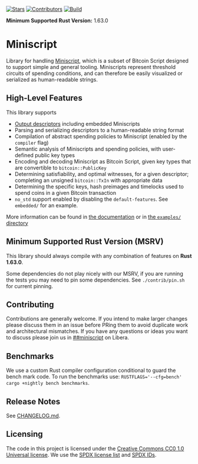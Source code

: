 [![Stars](https://img.shields.io/github/stars/rust-bitcoin/rust-miniscript)](https://github.com/rust-bitcoin/rust-miniscript/stargazers)
[![Contributors](https://img.shields.io/github/contributors/rust-bitcoin/rust-miniscript)](https://github.com/rust-bitcoin/rust-miniscript/graphs/contributors)
[![Build](https://github.com/rust-bitcoin/rust-miniscript/workflows/Continuous%20integration/badge.svg)](https://github.com/rust-bitcoin/rust-miniscript/actions)

**Minimum Supported Rust Version:** 1.63.0

# Miniscript

Library for handling [Miniscript](http://bitcoin.sipa.be/miniscript/),
which is a subset of Bitcoin Script designed to support simple and general
tooling. Miniscripts represent threshold circuits of spending conditions,
and can therefore be easily visualized or serialized as human-readable
strings.

## High-Level Features

This library supports

* [Output descriptors](https://github.com/bitcoin/bitcoin/blob/master/doc/descriptors.md)
including embedded Miniscripts
* Parsing and serializing descriptors to a human-readable string format
* Compilation of abstract spending policies to Miniscript (enabled by the
`compiler` flag)
* Semantic analysis of Miniscripts and spending policies, with user-defined
public key types
* Encoding and decoding Miniscript as Bitcoin Script, given key types that
are convertible to `bitcoin::PublicKey`
* Determining satisfiability, and optimal witnesses, for a given descriptor;
completing an unsigned `bitcoin::TxIn` with appropriate data
* Determining the specific keys, hash preimages and timelocks used to spend
coins in a given Bitcoin transaction
* `no_std` support enabled by disabling the `default-features`. See `embedded/` for an example.

More information can be found in [the documentation](https://docs.rs/miniscript)
or in [the `examples/` directory](https://github.com/rust-bitcoin/rust-miniscript/tree/master/examples)

## Minimum Supported Rust Version (MSRV)

This library should always compile with any combination of features on **Rust 1.63.0**.

Some dependencies do not play nicely with our MSRV, if you are running the tests
you may need to pin some dependencies. See `./contrib/pin.sh` for current pinning.

## Contributing

Contributions are generally welcome. If you intend to make larger changes please
discuss them in an issue before PRing them to avoid duplicate work and
architectural mismatches. If you have any questions or ideas you want to discuss
please join us in
[##miniscript](https://web.libera.chat/?channels=##miniscript) on Libera.

## Benchmarks

We use a custom Rust compiler configuration conditional to guard the bench mark code. To run the
benchmarks use: `RUSTFLAGS='--cfg=bench' cargo +nightly bench benchmarks`.


## Release Notes

See [CHANGELOG.md](CHANGELOG.md).


## Licensing

The code in this project is licensed under the [Creative Commons CC0 1.0
Universal license](LICENSE). We use the [SPDX license list](https://spdx.org/licenses/) and [SPDX
IDs](https://spdx.dev/ids/).
